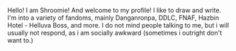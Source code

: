 Hello! I am Shroomie! And welcome to my profile! I like to draw and write.
I'm into a variety of fandoms, mainly Danganronpa, DDLC, FNAF, Hazbin Hotel - Helluva Boss, and more.
I do not mind people talking to me, but i will usually not respond, as i am socially awkward (sometimes i outright don't want to.)


<!---
fluffy-friend/fluffy-friend is a ✨ special ✨ repository because its `README.md` (this file) appears on your GitHub profile.
You can click the Preview link to take a look at your changes.
--->

